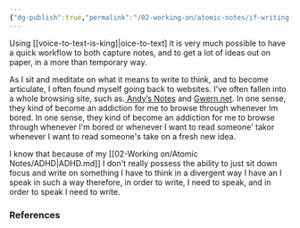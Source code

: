 ```yaml
---
{"dg-publish":true,"permalink":"/02-working-on/atomic-notes/if-writing-is-thinking-then-what-is-speaking-to-write/","title":"If writing is thinking then what is speaking to write?","tags":["type/atomic-note"],"noteIcon":"","created":"Monday, December 18th 2023, 4:41:34 pm","updated":"2024-01-03T01:11:04.714+01:00"}
---
```



Using [[voice-to-text-is-king]|oice-to-text] it is very much possible to have a quick workflow to both capture notes, and to get a lot of ideas out on paper, in a more than temporary way.

As I sit and meditate on what it means to write to think, and to become articulate, I often found myself going back to websites. I've often fallen into a whole browsing site, such as.[ Andy’s Notes](https://notes.andymatuschak.org)  and [Gwern.net](https://gwern.net/). In one sense, they kind of become an addiction for me to browse through whenever Im bored.
In one sense, they kind of become an addiction for me to browse through whenever I'm bored or whenever I want to read someone' takor whenever I want to read someone's take on a fresh new idea.

I know that because of my [[02-Working on/Atomic Notes/ADHD\|ADHD.md]] I don't really possess the ability to just sit down focus and write on something I have to think in a divergent way I have an I speak in such a way therefore, in order to write, I need to speak, and in order to speak I need to write.


### References